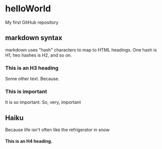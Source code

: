 # helloWorld
My first GitHub repository
## markdown syntax
markdown uses "hash" characters to map to HTML headings. One hash is H1, two hashes is H2, and so on.
### This is an H3 heading
Some other text. Because.
### This is important
It is so important. So, very, important
## Haiku
Because life
isn't often
like the refrigerator
in snow
#### This is an H4 heading.
